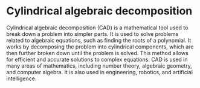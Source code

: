 # Cylindrical algebraic decomposition

Cylindrical algebraic decomposition (CAD) is a mathematical tool used to break down a problem into simpler parts. It is used to solve problems related to algebraic equations, such as finding the roots of a polynomial. It works by decomposing the problem into cylindrical components, which are then further broken down until the problem is solved. This method allows for efficient and accurate solutions to complex equations. CAD is used in many areas of mathematics, including number theory, algebraic geometry, and computer algebra. It is also used in engineering, robotics, and artificial intelligence.
